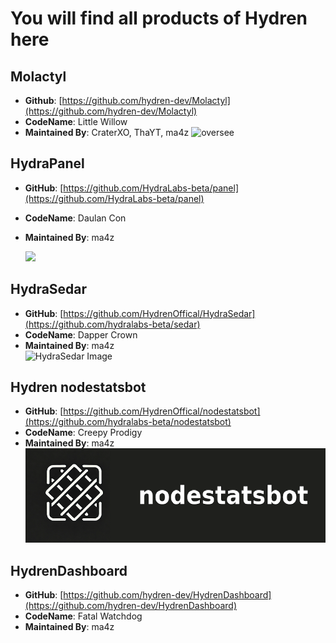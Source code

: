 # You will find all products of Hydren here

## Molactyl
- **Github**: [https://github.com/hydren-dev/Molactyl](https://github.com/hydren-dev/Molactyl)
- **CodeName**: Little Willow
- **Maintained By**: CraterXO, ThaYT, ma4z
![oversee](https://github.com/user-attachments/assets/adce265a-a40f-44e8-83e8-9655ee183fb6)

## HydraPanel 
- **GitHub**: [https://github.com/HydraLabs-beta/panel](https://github.com/HydraLabs-beta/panel)
- **CodeName**: Daulan Con
- **Maintained By**: ma4z

  <img src="https://media.discordapp.net/attachments/1312439085398491218/1314940927172808748/181263366.png?ex=6756426b&is=6754f0eb&hm=40c7473f6369339e7efe40fd78f09d228a0c6bc10d7214b7041130a4b49f972f&=&format=webp&quality=lossless&width=783&height=240"></img>

## HydraSedar
- **GitHub**: [https://github.com/HydrenOffical/HydraSedar](https://github.com/hydralabs-beta/sedar)
- **CodeName**: Dapper Crown
- **Maintained By**: ma4z  
  <img src="https://github.com/user-attachments/assets/006946e4-2647-45a1-adb5-3cc398c65f10" alt="HydraSedar Image">

## Hydren nodestatsbot
- **GitHub**: [https://github.com/HydrenOffical/nodestatsbot](https://github.com/hydralabs-beta/nodestatsbot)
- **CodeName**: Creepy Prodigy
- **Maintained By**: ma4z  
  <img src="https://raw.githubusercontent.com/hydrenoffical/nodestatsbot/main/nodestatsimg.png" alt="Nodestatsbot Image">

## HydrenDashboard
- **GitHub**: [https://github.com/hydren-dev/HydrenDashboard](https://github.com/hydren-dev/HydrenDashboard)
- **CodeName**: Fatal Watchdog
- **Maintained By**: ma4z
